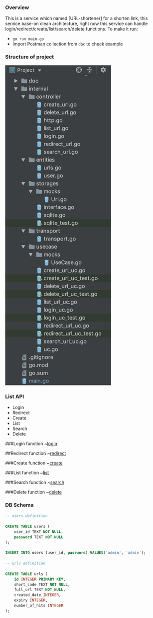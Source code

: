 ### Overview
This is a service which named [URL-shortener] for a shorten link, this service base-on clean architecture, right now this service can handle login/redirect/create/list/search/delete functions.
To make it run:
- `go run main.go`
- Import Postman collection from `doc` to check example

### Structure of project
![Screenshot](doc/structure.png?raw=true)

### List API
- Login
- Redirect
- Create
- List
- Search
- Delete

###Login function
~[login](doc/login.png?raw=true)

##Redirect function
~[redirect](doc/redirect.png)

###Create function
~[create](doc/create.png)

###List function
~[list](doc/list.png)

###Search function
~[search](doc/search.png)

###Delete function
~[delete](doc/delete.png)

### DB Schema
```sql
-- users definition

CREATE TABLE users (
	user_id TEXT NOT NULL,
	password TEXT NOT NULL
);

INSERT INTO users (user_id, password) VALUES('admin', 'admin');

-- urls definition

CREATE TABLE urls (
	id INTEGER PRIMARY KEY,
	short_code TEXT NOT NULL,
	full_url TEXT NOT NULL,
	created_date INTEGER,
	expiry INTEGER,
	number_of_hits INTEGER
);
```